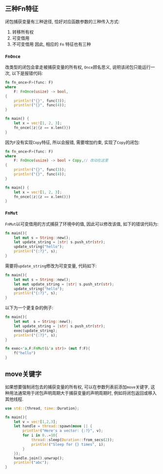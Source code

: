 ## 三种Fn特征
闭包捕获变量有三种途径, 恰好对应函数参数的三种传入方式:
1. 转移所有权
2. 可变借用
3. 不可变借用
因此, 相应的 `Fn` 特征也有三种

### `FnOnce`
改类型的闭包会拿走被捕获变量的所有权, `Once`顾名思义, 说明该闭包只能运行一次, 以下是报错代码:
```rust
fn fn_once<F>(func: F)
where
    F: FnOnce(usize) -> bool,
{
    println!("{}", func(3));
    println!("{}", func(4));
}

fn main() {
    let x = vec![1, 2, 3];
    fn_once(|z|{z == x.len()})
}
```

因为`F`没有实现`Copy`特征, 所以会报错, 需要增加约束, 实现了`Copy`的闭包:
```rust
fn fn_once<F>(func: F)
where
    F: FnOnce(usize) -> bool + Copy,// 改动在这里
{
    println!("{}", func(3));
    println!("{}", func(4));
}

fn main() {
    let x = vec![1, 2, 3];
    fn_once(|z|{z == x.len()})
}
```

### `FnMut`
`FnMut`以可变借用的方式捕获了环境中的值, 因此可以修改该值, 如下的错误代码为:
```rust
fn main(){
    let mut s = String::new();
    let update_string = |str| s.push_str(str);
    update_string("hello");
    println!("{:?}", s);
}
```

需要将`update_string`修改为可变变量, 代码如下:
```rust
fn main(){
    let mut s = String::new();
    let mut update_string = |str| s.push_str(str);
    update_string("hello");
    println!("{:?}", s);
}
```

以下为一个更复杂的例子:
```rust
fn main(){
    let mut  s = String::new();
    let update_string = |str| s.push_str(str);
    exec(update_string);
    println!("{:?}", s);
}

fn exec<'a,F:FnMut(&'a str)> (mut f:F){
    f("hello")
}
```

## move关键字
如果想要强制闭包去的捕获变量的所有权, 可以在参数列表前添加`move`关键字, 这种用法通常用于闭包声明周期大于捕获变量的声明周期时, 例如将闭包返回或移入其他线程.
```rust
use std::{thread, time::Duration};

fn main(){
    let v = vec![1,2,3];
    let handle = thread::spawn(move || {
        println!("Here's a vector: {:?}", v);
        for i in 0..=10{
            thread::sleep(Duration::from_secs(2));
            println!("Sleep for {} times", i);
        }
    });
    handle.join().unwrap();
    println!("abc");
}
```

